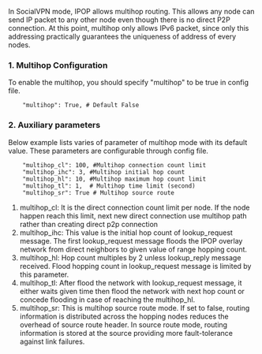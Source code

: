 In SocialVPN mode, IPOP allows multihop routing. This allows any node can send IP packet to any other node even though there is no direct P2P connection. At this point, multihop only allows IPv6 packet, since only this addressing practically guarantees the uniqueness of address of every nodes. 

### 1. Multihop Configuration

To enable the multihop, you should specify "multihop" to be true in config file. 

```
    "multihop": True, # Default False
```

### 2. Auxiliary parameters
Below example lists varies of parameter of multihop mode with its default value. These parameters are configurable through config file. 

```
    "multihop_cl": 100, #Multihop connection count limit
    "multihop_ihc": 3, #Multihop initial hop count
    "multihop_hl": 10, #Multihop maximum hop count limit
    "multihop_tl": 1,  # Multihop time limit (second)
    "multihop_sr": True # Multihop source route
```

1. multihop_cl: It is the direct connection count limit per node. If the node happen reach this limit, next new direct connection use multihop path rather than creating direct p2p connection
2. multihop_ihc: This value is the initial hop count of lookup_request message. The first lookup_request message floods the IPOP overlay network from direct neighbors to given value of range hopping count. 
3. multihop_hl: Hop count multiples by 2 unless lookup_reply message received. Flood hopping count in lookup_request message is limited by this parameter. 
4. multihop_tl: After flood the network with lookup_request message, it either waits given time then flood the network with next hop count or concede flooding in case of reaching the multihop_hl.
5. multihop_sr: This is multihop source route mode. If set to false, routing information is distributed across the hopping nodes reduces the overhead of source route header. In source route mode, routing information is stored at the source providing more fault-tolerance against link failures. 

